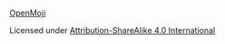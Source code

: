 [//]: # (Copyright 2023 Paion Data. All rights reserved.)
[OpenMoji](https://openmoji.org)

Licensed under
[Attribution-ShareAlike 4.0 International](https://creativecommons.org/licenses/by-sa/4.0/)
